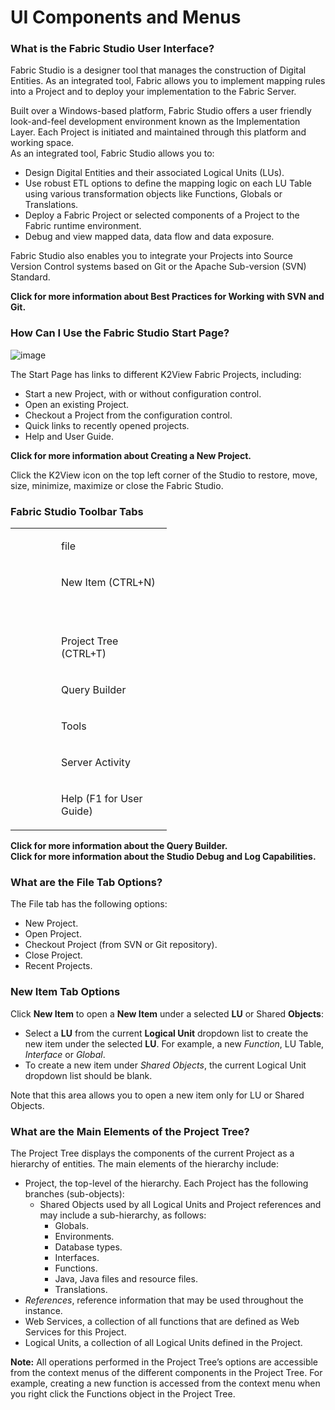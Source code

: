 # UI Components and Menus

### What is the Fabric Studio User Interface?
Fabric Studio is a designer tool that manages the construction of Digital Entities. As an integrated tool, Fabric allows you to implement mapping rules into a Project and to deploy your implementation to the Fabric Server.

Built over a Windows-based platform, Fabric Studio offers a user friendly look-and-feel development environment known as the Implementation Layer. Each Project is initiated and maintained through this platform and working space.\
As an integrated tool, Fabric Studio allows you to:
* Design Digital Entities and their associated Logical Units (LUs).
* Use robust ETL options to define the mapping logic on each LU Table using various transformation objects like Functions, Globals or Translations.
* Deploy a Fabric Project or selected components of a Project to the Fabric runtime environment. 
* Debug and view mapped data, data flow and data exposure. 

Fabric Studio also enables you to integrate your Projects into Source Version Control systems based on Git or the Apache Sub-version (SVN) Standard.

**Click for more information about Best Practices for Working with SVN and Git.** 

### How Can I Use the Fabric Studio Start Page?

![image](https://github.com/k2view-academy/K2View-Academy/blob/master/articles/04_general/images/04_01_01_start_a_page.png)

The Start Page has links to different K2View Fabric Projects, including: 
* Start a new Project, with or without configuration control. 
* Open an existing Project.
* Checkout a Project from the configuration control.
* Quick links to recently opened projects. 
* Help and User Guide. 

**Click for more information about Creating a New Project.**

Click the K2View icon on the top left corner of the Studio to restore, move, size, minimize, maximize or close the Fabric Studio.

### Fabric Studio Toolbar Tabs

<table>
<tbody>
<tr>
<td width="57">&nbsp;<img src="https://github.com/k2view-academy/K2View-Academy/blob/master/articles/04_general/images/04_01_02_icon1.png" alt="" /></td>
<td width="161">
<p>file</p>
</td>
</tr>
<tr>
<td width="57">&nbsp;<img src="https://github.com/k2view-academy/K2View-Academy/blob/master/articles/04_general/images/04_01_02_icon1.png" alt="" /></td>
<td width="161">
<p>New Item (CTRL+N)</p>
<p>&nbsp;</p>
</td>
</tr>
<tr>
<td width="57">&nbsp;<img src="https://github.com/k2view-academy/K2View-Academy/blob/master/articles/04_general/images/04_01_02_icon1.png" alt="" /></td>
<td width="161">
<p>Project Tree (CTRL+T)</p>
</td>
</tr>
<tr>
<td width="57">&nbsp;<img src="https://github.com/k2view-academy/K2View-Academy/blob/master/articles/04_general/images/04_01_02_icon1.png" alt="" /></td>
<td width="161">
<p>Query Builder</p>
</td>
</tr>
<tr>
<td width="57">&nbsp;<img src="https://github.com/k2view-academy/K2View-Academy/blob/master/articles/04_general/images/04_01_02_icon1.png" alt="" /></td>
<td width="161">
<p>Tools</p>
</td>
</tr>
<tr>
<td width="57">&nbsp;<img src="https://github.com/k2view-academy/K2View-Academy/blob/master/articles/04_general/images/04_01_02_icon1.png" alt="" /></td>
<td width="161">
<p>Server Activity</p>
</td>
</tr>
<tr>
<td width="57">&nbsp;<img src="https://github.com/k2view-academy/K2View-Academy/blob/master/articles/04_general/images/04_01_02_icon1.png" alt="" /></td>
<td width="161">
<p>Help (F1 for User Guide)</p>
</td>
</tr>
</tbody>
</table>


**Click for more information about the Query Builder.**\
**Click for more information about the Studio Debug and Log Capabilities.**

### What are the File Tab Options?
The File tab has the following options:
* New Project. 
* Open Project. 
* Checkout Project (from SVN or Git repository). 
* Close Project. 
* Recent Projects.

### New Item Tab Options
Click **New Item** to open a **New Item** under a selected **LU** or Shared **Objects**:
* Select a **LU** from the current **Logical Unit** dropdown list to create the new item under the selected **LU**. For example, a new _Function_, LU Table, _Interface_ or _Global_.
* To create a new item under _Shared Objects_, the current Logical Unit dropdown list should be blank.

Note that this area allows you to open a new item only for LU or Shared Objects. 

### What are the Main Elements of the Project Tree? 
The Project Tree displays the components of the current Project as a hierarchy of entities. The main elements of the hierarchy include:
* Project, the top-level of the hierarchy. Each Project has the following branches (sub-objects): 
  * Shared Objects used by all Logical Units and Project references and may include a sub-hierarchy, as follows:
    * Globals. 
    * Environments. 
    * Database types. 
    * Interfaces. 
    * Functions. 
    * Java, Java files and resource files. 
    * Translations. 
* _References_, reference information that may be used throughout the instance. 
* Web Services, a collection of all functions that are defined as Web Services for this Project.
* Logical Units, a collection of all Logical Units defined in the Project.

**Note:** All operations performed in the Project Tree’s options are accessible from the context menus of the different components in the Project Tree. For example, creating a new function is accessed from the context menu when you right click the Functions object in the Project Tree.







